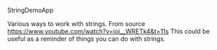 StringDemoApp

Various ways to work with strings. From source https://www.youtube.com/watch?v=ioi__WRETk4&t=11s
This could be useful as a reminder of things you can do with strings.
